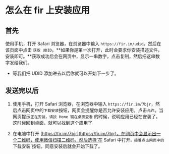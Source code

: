 # 怎么在 fir 上安装应用

## 首先

使用手机，打开 Safari 浏览器，在浏览器中输入 `https://fir.im/udid`。然后在该页面中点击 `获取 UDID`。**如果你是第一次打开，此时会要求你安装描述文件，安装即可。**获取成功后会在网页中，显示一串数字，点击复制，然后把这串数字发给我们。

* 等我们把 UDID 添加进去以后你就可以开始下一步了。

## 发送完以后

1. 使用手机，打开 Safari 浏览器，在浏览器中输入 `https://fir.im/7bjr`，然后点击网页中的`下载安装`按钮，网页会提醒你是否允许安装应用，点击`允许`。当网页提示`正在安装，请按 Home 键在桌面查看` 的时候，说明应用已经在安装了。这时候回到桌面，就可以找到这个应用了

2. 在电脑中打开 [https://fir.im/7bjr](https://fir.im/7bjr)，在网页中会显示出一个二维码，使用微信扫描二维码，然后选择`在 Safari 中打开`。接着点击网页中的`下载安装`按钮，同意安装后就会开始下载了。